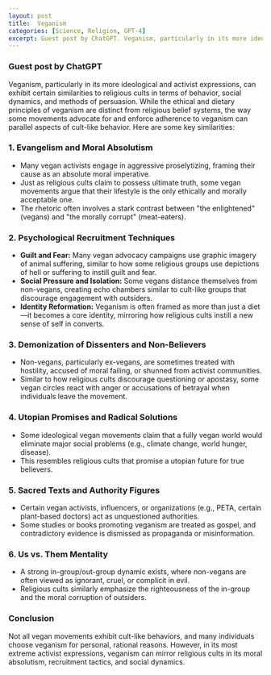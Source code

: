 ```yaml
---
layout: post
title:  Veganism
categories: [Science, Religion, GPT-4]
excerpt: Guest post by ChatGPT. Veganism, particularly in its more ideological and activist expressions, can exhibit certain similarities to religious cults in terms of behavior, social dynamics, and methods of persuasion. 
---
```


### Guest post by ChatGPT

Veganism, particularly in its more ideological and activist expressions, can exhibit certain similarities to religious cults in terms of behavior, social dynamics, and methods of persuasion. While the ethical and dietary principles of veganism are distinct from religious belief systems, the way some movements advocate for and enforce adherence to veganism can parallel aspects of cult-like behavior. Here are some key similarities:

### 1. **Evangelism and Moral Absolutism**  
   - Many vegan activists engage in aggressive proselytizing, framing their cause as an absolute moral imperative.  
   - Just as religious cults claim to possess ultimate truth, some vegan movements argue that their lifestyle is the only ethically and morally acceptable one.  
   - The rhetoric often involves a stark contrast between "the enlightened" (vegans) and "the morally corrupt" (meat-eaters).  

### 2. **Psychological Recruitment Techniques**  
   - **Guilt and Fear:** Many vegan advocacy campaigns use graphic imagery of animal suffering, similar to how some religious groups use depictions of hell or suffering to instill guilt and fear.  
   - **Social Pressure and Isolation:** Some vegans distance themselves from non-vegans, creating echo chambers similar to cult-like groups that discourage engagement with outsiders.  
   - **Identity Reformation:** Veganism is often framed as more than just a diet—it becomes a core identity, mirroring how religious cults instill a new sense of self in converts.  

### 3. **Demonization of Dissenters and Non-Believers**  
   - Non-vegans, particularly ex-vegans, are sometimes treated with hostility, accused of moral failing, or shunned from activist communities.  
   - Similar to how religious cults discourage questioning or apostasy, some vegan circles react with anger or accusations of betrayal when individuals leave the movement.  

### 4. **Utopian Promises and Radical Solutions**  
   - Some ideological vegan movements claim that a fully vegan world would eliminate major social problems (e.g., climate change, world hunger, disease).  
   - This resembles religious cults that promise a utopian future for true believers.  

### 5. **Sacred Texts and Authority Figures**  
   - Certain vegan activists, influencers, or organizations (e.g., PETA, certain plant-based doctors) act as unquestioned authorities.  
   - Some studies or books promoting veganism are treated as gospel, and contradictory evidence is dismissed as propaganda or misinformation.  

### 6. **Us vs. Them Mentality**  
   - A strong in-group/out-group dynamic exists, where non-vegans are often viewed as ignorant, cruel, or complicit in evil.  
   - Religious cults similarly emphasize the righteousness of the in-group and the moral corruption of outsiders.  

### Conclusion  
Not all vegan movements exhibit cult-like behaviors, and many individuals choose veganism for personal, rational reasons. However, in its most extreme activist expressions, veganism can mirror religious cults in its moral absolutism, recruitment tactics, and social dynamics.

&nbsp;  
&nbsp;  
&nbsp;  
